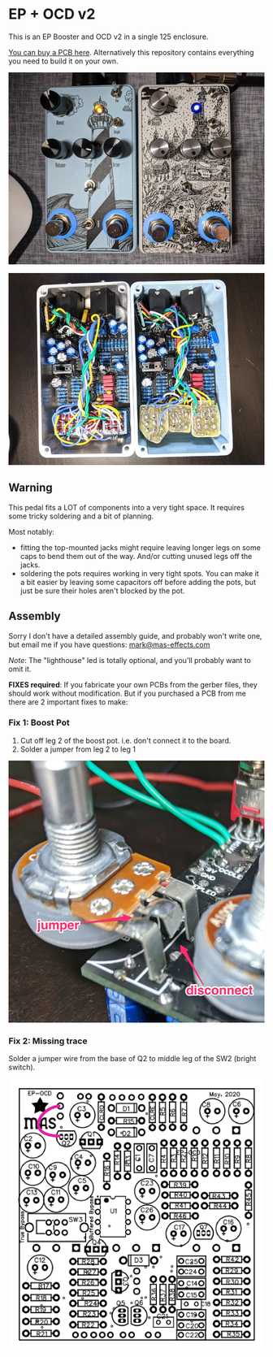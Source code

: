 # EP + OCD v2

This is an EP Booster and OCD v2 in a single 125 enclosure.

[You can buy a PCB here](https://mas-effects.square.site/product/ocd-ep-booster-board/19?cp=true&sa=true&sbp=false&q=false). Alternatively this repository contains everything you need to build it on your own.

![picture of the EP+OCD pedal](EP-OCD.jpg)

![gutshot inside the EP+OCD pedal](EP-OCD-guts.jpg)

## Warning

This pedal fits a LOT of components into a very tight space.  It requires some tricky soldering and a bit of planning.

Most notably:

* fitting the top-mounted jacks might require leaving longer legs on some caps to bend them out of the way. And/or cutting unused legs off the jacks.
* soldering the pots requires working in very tight spots. You can make it a bit easier by leaving some capacitors off before adding the pots, but just be sure their holes aren't blocked by the pot.

## Assembly

Sorry I don't have a detailed assembly guide, and probably won't write one, but email me if you have questions: mark@mas-effects.com

*Note*: The "lighthouse" led is totally optional, and you'll probably want to omit it.

**FIXES required**: If you fabricate your own PCBs from the gerber files, they should work without modification.  But if you purchased a PCB from me there are 2 important fixes to make:

### Fix 1: Boost Pot

1. Cut off leg 2 of the boost pot. i.e. don't connect it to the board.
2. Solder a jumper from leg 2 to leg 1

![picture of the boost pot pic](assembly/boost-pot-modification.jpg)

### Fix 2: Missing trace

Solder a jumper wire from the base of Q2 to middle leg of the SW2 (bright switch).

![picture of jumper wire](assembly/jumper-wire.png)

